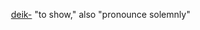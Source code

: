  [deik-](https://www.etymonline.com/word/*deik-?ref=etymonline_crossreference "Etymology, meaning and definition of *deik-") "to show," also "pronounce solemnly"